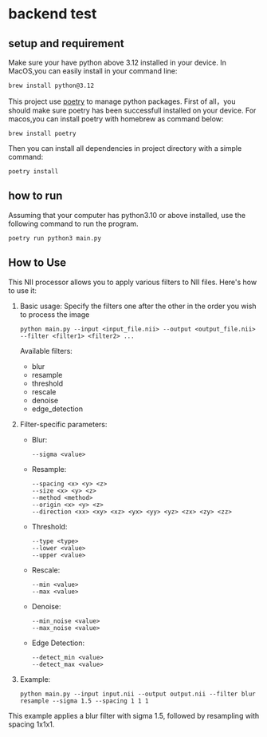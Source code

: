 
# backend test

## setup and requirement
Make sure your have python above 3.12 installed in your device. In MacOS,you can easily install in your command line:
```
brew install python@3.12
```

This project use [poetry] to manage python packages.
First of all，you should make sure poetry has been successfull installed on your device. For macos,you can install poetry with homebrew as command below:

```
brew install poetry
```

Then you can install all dependencies in project directory with a simple command:

```
poetry install
```

## how to run

Assuming that your computer has python3.10 or above installed, use the following command to run the program.

```
poetry run python3 main.py
```

## How to Use

This NII processor allows you to apply various filters to NII files. Here's how to use it:

1. Basic usage:
   Specify the filters one after the other in the order you wish to process the image
   ```
   python main.py --input <input_file.nii> --output <output_file.nii> --filter <filter1> <filter2> ...
   ```

    Available filters:
   - blur
   - resample
   - threshold
   - rescale
   - denoise
   - edge_detection

2. Filter-specific parameters:

   - Blur:
     ```
     --sigma <value>
     ```

   - Resample:
     ```
     --spacing <x> <y> <z>
     --size <x> <y> <z>
     --method <method>
     --origin <x> <y> <z>
     --direction <xx> <xy> <xz> <yx> <yy> <yz> <zx> <zy> <zz>
     ```

   - Threshold:
     ```
     --type <type>
     --lower <value>
     --upper <value>
     ```

   - Rescale:
     ```
     --min <value>
     --max <value>
     ```

   - Denoise:
     ```
     --min_noise <value>
     --max_noise <value>
     ```

   - Edge Detection:
     ```
     --detect_min <value>
     --detect_max <value>
     ```

3. Example:
   ```
   python main.py --input input.nii --output output.nii --filter blur resample --sigma 1.5 --spacing 1 1 1
   ```

This example applies a blur filter with sigma 1.5, followed by resampling with spacing 1x1x1.






[poetry]:https://python-poetry.org/
